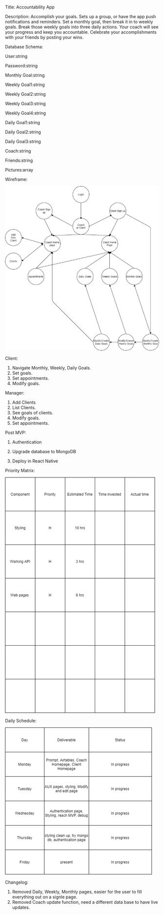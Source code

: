 Title:
Accountability App 

Description:
Accomplish your goals.  Sets up a group, or have the app push notifications and reminders. Set a monthly goal, then break it in to weekly goals.  Break those weekly goals into three daily actions.  Your coach will see your progress and keep you accountable. Celebrate your accomplishments with your friends by posting your wins.  

Database Schema:

User:string

Password:string


Monthly Goal:string

Weekly Goal1:string

Weekly Goal2:string

Weekly Goal3:string

Weekly Goal4:string

Daily Goal1:string

Daily Goal2:string

Daily Goal3:string

Coach:string

Friends:string

Pictures:array



Wireframe:




![Wireframe](https://github.com/forexsnyder/Accountability/blob/master/Images/App%20Diagram.png)


Client:

1. Navigate Monthly, Weekly, Daily Goals.
2. Set goals.
3. Set appointments.
4. Modify goals.

Manager:
1. Add Clients
2. List Clients.
3. See goals of clients.
4. Modify goals.
5. Set appointments.

Post MVP:

1. Authentication

2. Upgrade database to MongoDB

3. Deploy in React Native

Priority Matrix:

![Wireframe](https://github.com/forexsnyder/Accountability/blob/master/Images/Priority%20Matrix.png)

Daily Schedule:


![Wireframe](https://github.com/forexsnyder/Accountability/blob/master/Images/Daily%20schedule.png)

Changelog:
1. Removed Daily, Weekly, Monthly pages, easier for the user to fill everything out on a signle page.
2. Removed Coach update function, need a different data base to have live updates.
